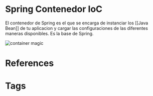 # Spring Contenedor IoC
El contenedor de Spring es el que se encarga de instanciar los [[Java Bean]] de tu aplicacion y cargar las configuraciones de las diferentes maneras disponibles. Es la base de Spring.

![container magic](https://docs.spring.io/spring-framework/docs/current/reference/html/images/container-magic.png)

# References



# Tags